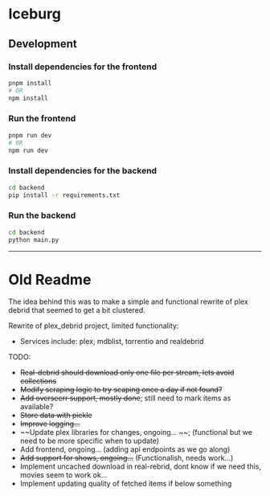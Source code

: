 # Iceburg


## Development

### Install dependencies for the frontend

```bash
pnpm install
# OR
npm install
```

### Run the frontend

```bash
pnpm run dev
# OR
npm run dev
```

### Install dependencies for the backend

```bash
cd backend
pip install -r requirements.txt
```

### Run the backend

```bash
cd backend
python main.py
```


--------------------


# Old Readme

The idea behind this was to make a simple and functional rewrite of plex debrid that seemed to get a bit clustered.

Rewrite of plex_debrid project, limited functionality:
- Services include: plex, mdblist, torrentio and realdebrid

TODO:
- ~~Real-debrid should download only one file per stream, lets avoid collections~~
- ~~Modify scraping logic to try scaping once a day if not found?~~
- ~~Add overseerr support, mostly done~~; still need to mark items as available?
- ~~Store data with pickle~~
- ~~Improve logging...~~
- ~~Update plex libraries for changes, ongoing... ~~; (functional but we need to be more specific when to update)
- Add frontend, ongoing... (adding api endpoints as we go along)
- ~~Add support for shows, ongoing...~~ (Functionalish, needs work...)
- Implement uncached download in real-rebrid, dont know if we need this, movies seem to work ok...
- Implement updating quality of fetched items if below something
